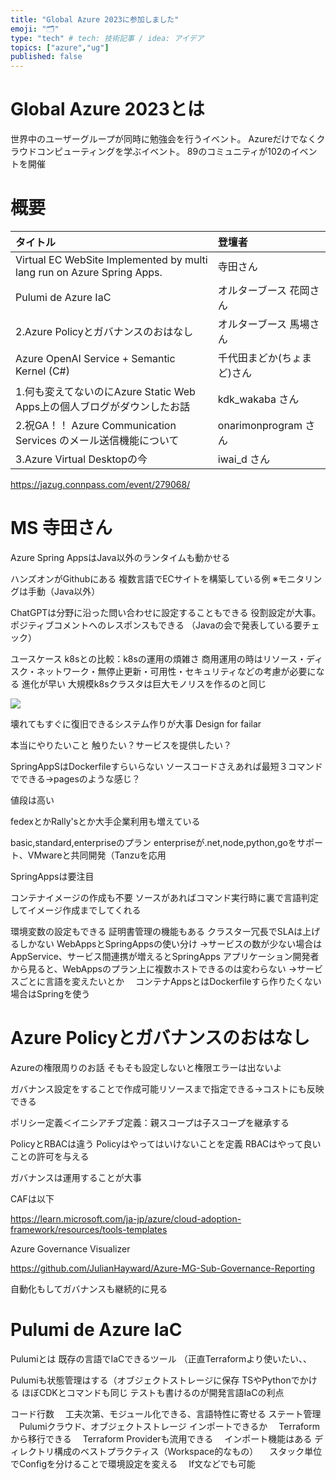 ```yaml
---
title: "Global Azure 2023に参加しました"
emoji: "🗂"
type: "tech" # tech: 技術記事 / idea: アイデア
topics: ["azure","ug"]
published: false
---
```


# Global Azure 2023とは

世界中のユーザーグループが同時に勉強会を行うイベント。
Azureだけでなくクラウドコンピューティングを学ぶイベント。
89のコミュニティが102のイベントを開催


# 概要

|タイトル|登壇者|
|:--|:--|
|Virtual EC WebSite Implemented by multi lang run on Azure Spring Apps.|寺田さん|
|Pulumi de Azure IaC|オルターブース 花岡さん|
|2.Azure Policyとガバナンスのおはなし|オルターブース 馬場さん|
|Azure OpenAI Service + Semantic Kernel (C#)|千代田まどか(ちょまど)さん|
|1.何も変えてないのにAzure Static Web Apps上の個人ブログがダウンしたお話|kdk_wakaba さん|
|2.祝GA！！ Azure Communication Services のメール送信機能について|onarimonprogram さん|
|3.Azure Virtual Desktopの今|iwai_d さん|


https://jazug.connpass.com/event/279068/


# MS 寺田さん

Azure Spring AppsはJava以外のランタイムも動かせる

ハンズオンがGithubにある
複数言語でECサイトを構築している例
※モニタリングは手動（Java以外）

ChatGPTは分野に沿った問い合わせに設定することもできる
役割設定が大事。ポジティブコメントへのレスポンスもできる
（Javaの会で発表している要チェック）

ユースケース
k8sとの比較：k8sの運用の煩雑さ
商用運用の時はリソース・ディスク・ネットワーク・無停止更新・可用性・セキュリティなどの考慮が必要になる
進化が早い
大規模k8sクラスタは巨大モノリスを作るのと同じ

![](https://storage.googleapis.com/zenn-user-upload/0ccba8cd38c5-20230513.jpeg)

壊れてもすぐに復旧できるシステム作りが大事
 Design for failar

本当にやりたいこと
触りたい？サービスを提供したい？

SpringAppSはDockerfileすらいらない
ソースコードさえあれば最短３コマンドでできる→pagesのような感じ？

値段は高い

fedexとかRally'sとか大手企業利用も増えている

basic,standard,enterpriseのプラン
enterpriseが.net,node,python,goをサポート、VMwareと共同開発（Tanzuを応用

SpringAppsは要注目

コンテナイメージの作成も不要
ソースがあればコマンド実行時に裏で言語判定してイメージ作成までしてくれる

環境変数の設定もできる
証明書管理の機能もある
クラスター冗長でSLAは上げるしかない
WebAppsとSpringAppsの使い分け
→サービスの数が少ない場合はAppService、サービス間連携が増えるとSpringApps
アプリケーション開発者から見ると、WebAppsのプラン上に複数ホストできるのは変わらない
→サービスごとに言語を変えたいとか
　コンテナAppsとはDockerfileすら作りたくない場合はSpringを使う



# Azure Policyとガバナンスのおはなし
Azureの権限周りのお話
そもそも設定しないと権限エラーは出ないよ

ガバナンス設定をすることで作成可能リソースまで指定できる→コストにも反映できる

ポリシー定義＜イニシアチブ定義：親スコープは子スコープを継承する

PolicyとRBACは違う
Policyはやってはいけないことを定義
RBACはやって良いことの許可を与える

ガバナンスは運用することが大事

CAFは以下

https://learn.microsoft.com/ja-jp/azure/cloud-adoption-framework/resources/tools-templates


Azure Governance Visualizer

https://github.com/JulianHayward/Azure-MG-Sub-Governance-Reporting

自動化もしてガバナンスも継続的に見る



# Pulumi de Azure IaC
Pulumiとは
既存の言語でIaCできるツール
（正直Terraformより使いたい、、

Pulumiも状態管理はする（オブジェクトストレージに保存
TSやPythonでかける
ほぼCDKとコマンドも同じ
テストも書けるのが開発言語IaCの利点

コード行数
　工夫次第、モジュール化できる、言語特性に寄せる
ステート管理
　Pulumiクラウド、オブジェクトストレージ
インポートできるか
　Terraformから移行できる
　Terraform Providerも流用できる
　インポート機能はある
ディレクトリ構成のベストプラクティス（Workspace的なもの）
　スタック単位でConfigを分けることで環境設定を変える
　If文などでも可能













